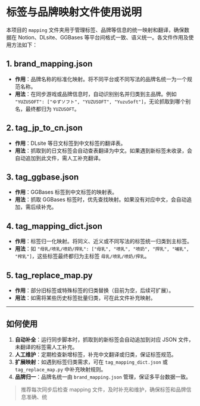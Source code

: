 # 标签与品牌映射文件使用说明

本项目的 `mapping` 文件夹用于管理标签、品牌等信息的统一映射和翻译，确保数据在 Notion、DLsite、GGBases 等平台间格式一致、语义统一。各文件作用及使用方法如下：

## 1. brand_mapping.json
- **作用**：品牌名称的标准化映射。将不同平台或不同写法的品牌名统一为一个规范名称。
- **用法**：在同步游戏或品牌信息时，自动识别别名并归类到主品牌。例如 `"YUZUSOFT": ["ゆずソフト", "YUZUSOFT", "YuzuSoft"]`，无论抓取到哪个别名，最终都归为 `YUZUSOFT`。

## 2. tag_jp_to_cn.json
- **作用**：DLsite 等日文标签到中文标签的翻译表。
- **用法**：抓取到的日文标签会自动查表翻译为中文。如果遇到新标签未收录，会自动追加到此文件，需人工补充翻译。

## 3. tag_ggbase.json
- **作用**：GGBases 标签到中文标签的映射表。
- **用法**：抓取 GGBases 标签时，优先查找映射。如果没有对应中文，会自动追加，需后续补充。

## 4. tag_mapping_dict.json
- **作用**：标签归一化映射。将同义、近义或不同写法的标签统一归类到主标签。
- **用法**：如 `"母乳/喷乳/喷奶/搾乳": ["母乳", "喷乳", "喷奶", "搾乳", "哺乳", "榨乳"]`，这些标签最终都归为主标签 `母乳/喷乳/喷奶/搾乳`。

## 5. tag_replace_map.py
- **作用**：部分旧标签或特殊标签的归类替换（目前为空，后续可扩展）。
- **用法**：如需将某些历史标签批量归类，可在此文件补充映射。

---

## 如何使用

1. **自动补全**：运行同步脚本时，抓取到的新标签会自动追加到对应 JSON 文件，未翻译的标签需人工补充。
2. **人工维护**：定期检查新增标签，补充中文翻译或归类，保证标签规范。
3. **扩展映射**：如遇到标签归类需求，可在 `tag_mapping_dict.json` 或 `tag_replace_map.py` 中补充映射规则。
4. **品牌归一**：品牌名统一由 `brand_mapping.json` 管理，保证多平台数据一致。

> 推荐每次同步后检查 mapping 文件，及时补充和维护，确保标签和品牌信息准确、统